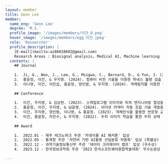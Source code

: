 ```yaml
--- 
layout: member 
title: Geon Lee 
member:
  name_eng: 'Geon Lee'
  degree: 'M.S.'
  profile_image: '/images/members/이건_0.png'
  hover_image: '/images/members/egg_이건.jpeg'
  role: 'Researcher'
  profile_description: |
    [E-mail](mailto:az86028602@gmail.com)
    Research Areas : Biosignal analysis, Medical AI, Machine learning
  contents: |
    ## Journal
    
    1.  Ji, G., Woo, J., Lee, G., Msigwa, C., Bernard, D., & Yun, J. (2024). AIoT-Based Smart Healthcare in Everyday Lives: Data Collection and Standardization from Smartphones and Smartwatches. IEEE Internet of Things Journal.
    2.  홍윤정, 이건, & 우지영. (2024). 컴퓨터 비전 기술을 이용한 하네스 불량 검출 방법. 한국컴퓨터정보학회논문지, 29(1), 77-84.
    3.  이나영, 이건, 이민섭, 홍윤정, 양인범, & 우지영. (2024). 객체탐지를 이용한 캠퍼스내 교통안전 시스템 개발. 한국컴퓨터정보학회논문지, 29(1), 51-59.
    
    ## Conference
    
    1.  이건, 우지영, & 김상현. (2023). 스케일로그램 이미지와 피쳐 엔지니어링 합성을 통한 딥러닝 기반 침습적 저혈압 예측. 한국정보과학회 학술발표논문집, 925-927.
    2.  홍윤정, 이건, 우지영, & 남윤영. (2024). 이더넷 커넥터 자동 조립 기술 개발을 위한 컴퓨터 비전 기반 공정 검사. 한국컴퓨터정보학회 학술발표논문집, 32(1), 89-90.
    3.  이건, 우지영, 양인범, 이나영, & 홍윤정. (2023). 객체인식을 활용한 반응형 교통시스템 설계. 한국컴퓨터정보학회 학술발표논문집, 31(1), 23-24.
    4.  이건, 홍윤정, 차민수, & 우지영. (2022). 두피 이미지 학습을 통한 두피 상태 진단. 한국컴퓨터정보학회 학술발표논문집, 30(1), 327-329.
    
    ## Award
    
    1.  2022.01 - 제주 테크노파크 주관 '자생식물 AI 해커톤' 입상
    2.  2022.05 - 통계청 주관 '자연어 기반 AI활용 산업분류 자동화' 입상 (특별상)
    3.  2022.12 - 과학기술정보통신부 주관 '데이터 크리에이터 캠프' 입상 (우수상)
    4.  2023.12 - 한국정보과학회 주관 '2023 한국소프트웨어종합학술대회' 우수논문상
    
--- 
```

